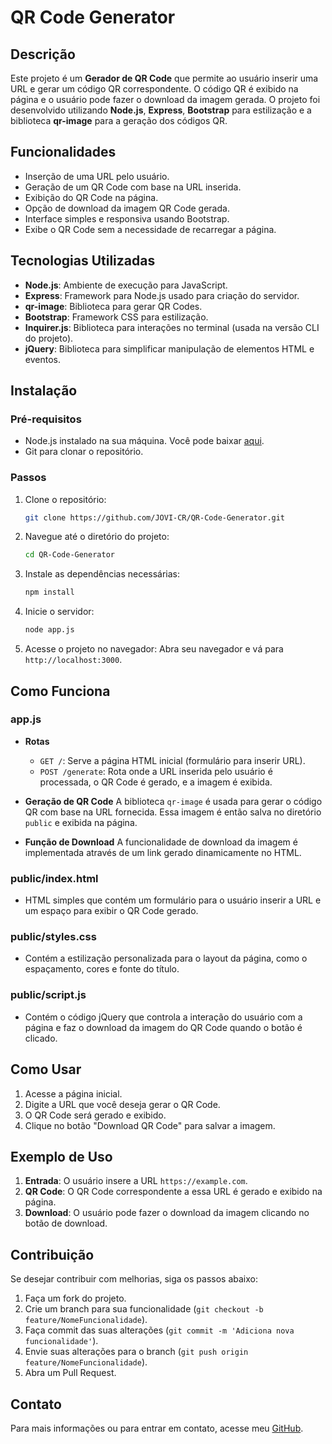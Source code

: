 # QR Code Generator

## Descrição

Este projeto é um **Gerador de QR Code** que permite ao usuário inserir uma URL e gerar um código QR correspondente. O código QR é exibido na página e o usuário pode fazer o download da imagem gerada. O projeto foi desenvolvido utilizando **Node.js**, **Express**, **Bootstrap** para estilização e a biblioteca **qr-image** para a geração dos códigos QR.

## Funcionalidades

- Inserção de uma URL pelo usuário.
- Geração de um QR Code com base na URL inserida.
- Exibição do QR Code na página.
- Opção de download da imagem QR Code gerada.
- Interface simples e responsiva usando Bootstrap.
- Exibe o QR Code sem a necessidade de recarregar a página.

## Tecnologias Utilizadas

- **Node.js**: Ambiente de execução para JavaScript.
- **Express**: Framework para Node.js usado para criação do servidor.
- **qr-image**: Biblioteca para gerar QR Codes.
- **Bootstrap**: Framework CSS para estilização.
- **Inquirer.js**: Biblioteca para interações no terminal (usada na versão CLI do projeto).
- **jQuery**: Biblioteca para simplificar manipulação de elementos HTML e eventos.

## Instalação

### Pré-requisitos

- Node.js instalado na sua máquina. Você pode baixar [aqui](https://nodejs.org/).
- Git para clonar o repositório.

### Passos

1. Clone o repositório:
    ```bash
    git clone https://github.com/JOVI-CR/QR-Code-Generator.git
    ```

2. Navegue até o diretório do projeto:
    ```bash
    cd QR-Code-Generator
    ```

3. Instale as dependências necessárias:
    ```bash
    npm install
    ```

4. Inicie o servidor:
    ```bash
    node app.js
    ```

5. Acesse o projeto no navegador:
    Abra seu navegador e vá para `http://localhost:3000`.

## Como Funciona

### app.js

- **Rotas**
  - `GET /`: Serve a página HTML inicial (formulário para inserir URL).
  - `POST /generate`: Rota onde a URL inserida pelo usuário é processada, o QR Code é gerado, e a imagem é exibida.

- **Geração de QR Code**
  A biblioteca `qr-image` é usada para gerar o código QR com base na URL fornecida. Essa imagem é então salva no diretório `public` e exibida na página.

- **Função de Download**
  A funcionalidade de download da imagem é implementada através de um link gerado dinamicamente no HTML.

### public/index.html

- HTML simples que contém um formulário para o usuário inserir a URL e um espaço para exibir o QR Code gerado.

### public/styles.css

- Contém a estilização personalizada para o layout da página, como o espaçamento, cores e fonte do título.

### public/script.js

- Contém o código jQuery que controla a interação do usuário com a página e faz o download da imagem do QR Code quando o botão é clicado.

## Como Usar

1. Acesse a página inicial.
2. Digite a URL que você deseja gerar o QR Code.
3. O QR Code será gerado e exibido.
4. Clique no botão "Download QR Code" para salvar a imagem.

## Exemplo de Uso

1. **Entrada**: O usuário insere a URL `https://example.com`.
2. **QR Code**: O QR Code correspondente a essa URL é gerado e exibido na página.
3. **Download**: O usuário pode fazer o download da imagem clicando no botão de download.

## Contribuição

Se desejar contribuir com melhorias, siga os passos abaixo:

1. Faça um fork do projeto.
2. Crie um branch para sua funcionalidade (`git checkout -b feature/NomeFuncionalidade`).
3. Faça commit das suas alterações (`git commit -m 'Adiciona nova funcionalidade'`).
4. Envie suas alterações para o branch (`git push origin feature/NomeFuncionalidade`).
5. Abra um Pull Request.

## Contato

Para mais informações ou para entrar em contato, acesse meu [GitHub](https://github.com/JOVI-CR).